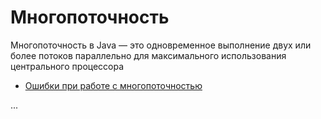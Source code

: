# Многопоточность

Многопоточность в Java — это одновременное выполнение двух или более потоков параллельно для максимального использования центрального процессора

- [Ошибки при работе с многопоточностью](./Ошибки%20при%20работе%20с%20многопоточностью.md)

...